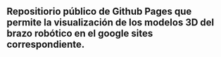 ## Repositiorio público de Github Pages que permite la visualización de los modelos 3D del brazo robótico en el google sites correspondiente.
